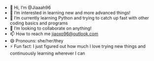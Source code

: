 - 👋 Hi, I’m @Jiaaah96
- 👀 I’m interested in learning new and more advanced things!
- 🌱 I’m currently learning Python and trying to catch up fast with other coding basics and programs
- 💞️ I’m looking to collaborate on anything! 
- 📫 How to reach me jiaoxo96@outlook.com
- 😄 Pronouns: she/her/they
- ⚡ Fun fact: I just figured out how much I love trying new things and continuously learning wherever I can

<!---
Jiaaah96/Jiaaah96 is a ✨ special ✨ repository because its `README.md` (this file) appears on your GitHub profile.
You can click the Preview link to take a look at your changes.
--->
